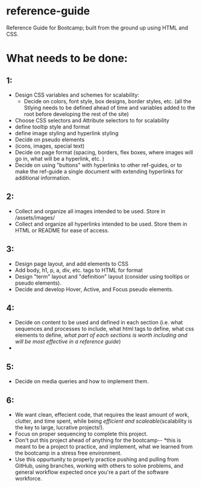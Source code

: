 # reference-guide
Reference Guide for Bootcamp; built from the ground up using HTML and CSS.

# What needs to be done:
## 1:
- Design CSS variables and schemes for scalability:
    - Decide on colors, font style, box designs, border styles, etc. (all the Stlying needs to be defined ahead of time and variables added to the root before developing the rest of the site)
- Choose CSS selectors and Attribute selectors to for scalability
 - define tooltip style and format
 - define image styling and hyperlink styling
- Decide on pseudo elements
 - (icons, images, special text)
- Decide on page format (spacing, borders, flex boxes, where images will go in, what will be a hyperlink, etc. )
-  Decide on using "buttons" with hyperlinks to other ref-guides, or to make the ref-guide a single document with extending hyperlinks for additional information.

## 2:

- Collect and organize all images intended to be used. Store in /assets/images/
 - Collect and organize all hyperlinks intended to be used. Store them in HTML or README for ease of access.
 
## 3:
- Design page layout, and add elements to CSS
- Add body, h1, p, a, div, etc. tags to HTML for format
- Design "term" layout and "definition" layout (consider using tooltips or pseudo elements).
- Decide and develop Hover, Active, and Focus pseudo elements.

## 4:
- Decide on content to be used and defined in each section (i.e. what sequences and processes to include, what html tags to define, what css elements to define, *what part of each sections is worth including and will be most effective in a reference guide*)
- 

## 5:
- Decide on media queries and how to implement them.

## 6:
- We want clean, effecient code, that requires the least amount of work, clutter, and time spent, while being *efficient and scaleable*(scalability is the key to large, lucrative projects!). 
- Focus on proper sequencing to complete this project.
- Don't put this project ahead of anything for the bootcamp-- *this is meant to be a project to practice, and implement, what we learned from the bootcamp in a stress free environment.
- Use this oppurtunity to properly practice pushing and pulling from GitHub, using branches, working with others to solve problems, and general workflow expected once you're a part of the software workforce.